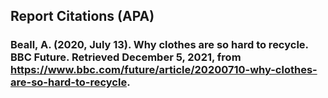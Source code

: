 ## Report Citations (APA)
### Beall, A. (2020, July 13). Why clothes are so hard to recycle. BBC Future. Retrieved December 5, 2021, from https://www.bbc.com/future/article/20200710-why-clothes-are-so-hard-to-recycle.
